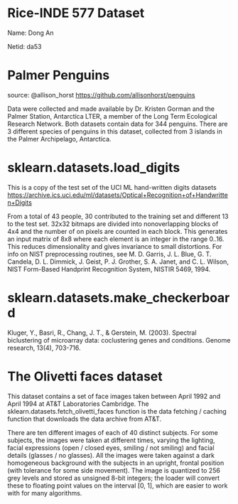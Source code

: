 # Rice-INDE 577 Dataset

Name: Dong An

Netid: da53




# Palmer Penguins

source: @allison_horst https://github.com/allisonhorst/penguins

Data were collected and made available by Dr. Kristen Gorman and the Palmer Station, Antarctica LTER, a member of the Long Term Ecological Research Network. Both datasets contain data for 344 penguins. There are 3 different species of penguins in this dataset, collected from 3 islands in the Palmer Archipelago, Antarctica.

# sklearn.datasets.load_digits

This is a copy of the test set of the UCI ML hand-written digits datasets https://archive.ics.uci.edu/ml/datasets/Optical+Recognition+of+Handwritten+Digits

From a total of 43 people, 30 contributed to the training set and different 13 to the test set. 32x32 bitmaps are divided into nonoverlapping blocks of 4x4 and the number of on pixels are counted in each block. This generates an input matrix of 8x8 where each element is an integer in the range 0..16. This reduces dimensionality and gives invariance to small distortions.
For info on NIST preprocessing routines, see M. D. Garris, J. L. Blue, G. T. Candela, D. L. Dimmick, J. Geist, P. J. Grother, S. A. Janet, and C. L. Wilson, NIST Form-Based Handprint Recognition System, NISTIR 5469, 1994.

# sklearn.datasets.make_checkerboard

Kluger, Y., Basri, R., Chang, J. T., & Gerstein, M. (2003). Spectral biclustering of microarray data: coclustering genes and conditions. Genome research, 13(4), 703-716.

# The Olivetti faces dataset

This dataset contains a set of face images taken between April 1992 and April 1994 at AT&T Laboratories Cambridge. The sklearn.datasets.fetch_olivetti_faces function is the data fetching / caching function that downloads the data archive from AT&T.

There are ten different images of each of 40 distinct subjects. For some subjects, the images were taken at different times, varying the lighting, facial expressions (open / closed eyes, smiling / not smiling) and facial details (glasses / no glasses). All the images were taken against a dark homogeneous background with the subjects in an upright, frontal position (with tolerance for some side movement).
The image is quantized to 256 grey levels and stored as unsigned 8-bit integers; the loader will convert these to floating point values on the interval [0, 1], which are easier to work with for many algorithms.

